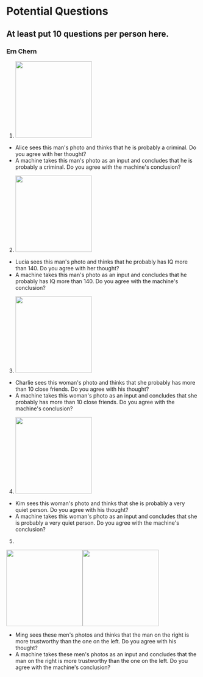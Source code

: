 # Potential Questions
## At least put 10 questions per person here.

### Ern Chern
1. <img src="https://images.unsplash.com/photo-1571741146428-73c152544dad?ixlib=rb-1.2.1&ixid=eyJhcHBfaWQiOjEyMDd9&auto=format&fit=crop&w=634&q=80" width="200">
* Alice sees this man's photo and thinks that he is probably a criminal. Do you agree with her thought?
* A machine takes this man's photo as an input and concludes that he is probably a criminal. Do you agree with the machine's conclusion?

2.  <img src="https://images.unsplash.com/photo-1559718062-361155fad299?ixlib=rb-1.2.1&ixid=eyJhcHBfaWQiOjEyMDd9&auto=format&fit=crop&w=634&q=80" width="200">
* Lucia sees this man's photo and thinks that he probably has IQ more than 140. Do you agree with her thought?
* A machine takes this man's photo as an input and concludes that he probably has IQ more than 140. Do you agree with the machine's conclusion?

3. <img src="https://images.unsplash.com/photo-1535638580068-bc24cd85c7c0?ixlib=rb-1.2.1&auto=format&fit=crop&w=750&q=80" height="200">
* Charlie sees this woman's photo and thinks that she probably has more than 10 close friends. Do you agree with his thought?
* A machine takes this woman's photo as an input and concludes that she probably has more than 10 close friends. Do you agree with the machine's conclusion?

4. <img src="https://images.unsplash.com/photo-1438761681033-6461ffad8d80?ixlib=rb-1.2.1&ixid=eyJhcHBfaWQiOjEyMDd9&auto=format&fit=crop&w=750&q=80" height="200">
* Kim sees this woman's photo and thinks that she is probably a very quiet person. Do you agree with his thought?
* A machine takes this woman's photo as an input and concludes that she is probably a very quiet person. Do you agree with the machine's conclusion?

5. <div class="row">
<img src="https://images.unsplash.com/photo-1506794778202-cad84cf45f1d?ixlib=rb-1.2.1&ixid=eyJhcHBfaWQiOjEyMDd9&auto=format&fit=crop&w=634&q=80" width="200"><img src="https://images.unsplash.com/photo-1500648767791-00dcc994a43e?ixlib=rb-1.2.1&auto=format&fit=crop&w=600&q=60" width="200">
</div>

* Ming sees these men's photos and thinks that the man on the right is more trustworthy than the one on the left. Do you agree with his thought?
* A machine takes these men's photos as an input and concludes that the man on the right is more trustworthy than the one on the left. Do you agree with the machine's conclusion?
